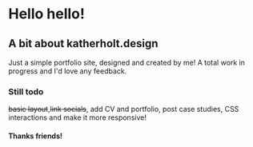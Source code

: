 # Hello hello!
## A bit about katherholt.design

Just a simple portfolio site, designed and created by me! A total work in progress and I'd love any feedback. 

### Still todo
~~basic layout~~,~~link socials~~, add CV and portfolio, post case studies, CSS interactions and make it more responsive!

#### Thanks friends!

